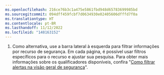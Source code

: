 ```yaml
---
ms.openlocfilehash: 216ce76b3c1a475e5861fbd948d65783699985bd
ms.sourcegitcommit: 094dff459fcbf7d0634930e02405606dfffd7f0a
ms.translationtype: HT
ms.contentlocale: pt-BR
ms.lasthandoff: 11/12/2022
ms.locfileid: "148163152"
---
```

1. Como alternativa, use a barra lateral à esquerda para filtrar informações por recurso de segurança. Em cada página, é possível usar filtros específicos para o recurso e ajustar sua pesquisa. Para obter mais informações sobre os qualificadores disponíveis, confira "[Como filtrar alertas na visão geral de segurança](/code-security/security-overview/filtering-alerts-in-the-security-overview)".
